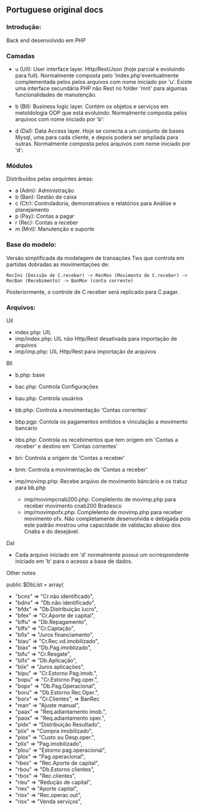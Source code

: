 ## Portuguese original docs

### Introdução:

Back end desenvolvido em PHP

### Camadas

 - u (Uil): User interface layer.
 Http/Rest/Json (hoje parcial e evoluindo para full). Normalmente composta pelo 'index.php'eventualmente complementada pelos pelos arquivos com nome iniciado por 'u'. Existe uma interface secundária PHP não Rest no folder 'mnt' para algumas funcionalidades de manutenção.
 
 - b (Bll): Business logic layer.
 Contém os objetos e serviços em metoldologia OOP que está evoluindo. Normalmente composta pelos arquivos com nome iniciado por 'b':

 - d (Dal): Data Access layer.
 Hoje se conecta a um conjunto de bases Mysql, uma para cada cliente, e depois poderá ser ampliada para outras. Normalmente composta pelos arquivos com nome iniciado por 'd':


### Módulos

Distribuídos pelas sequintes áreas:

 - a (Adm):  Administração
 - b (Ban): Gestão de caixa
 - c (Ctr): Controladoria, demonstrativos e relatórios para Análise e planejamento 
 - p (Pay): Contas a pagar
 - r (Rec): Contas a receber
 - m (Mnt): Manutenção e suporte


### Base do modelo:

Versão simplificada da modelagem de transações Tws que controla em partidas dobradas as movimentações de:

    RecIns (Emissão de C.receber) -> RecMov (Movimento de C.receber) -> RecBan (Recebimento) -> BanMov (conta corrente)

Posteriormente, o controle de C.receber será replicado para C.pagar. 


### Arquivos:

Uil

 - index.php: UIL
 - imp/index.php: UIL não Http/Rest desativada para importação de arquivos
 - imp/imp.php: UIL Http/Rest para importação de arquivos

Bll

 - b.php: base
 - bac.php: Controla Configurações
 - bau.php: Controla usuários
 - bb.php: Controla a movimentação 'Contas correntes'
 - bbp.pgp: Contola os pagamentos emitidos e vinculação a movimento bancário
 - bbs.php: Controla os recebimentos que tem origem em 'Contas a receber' e destino em 'Contas correntes'
 - bri: Controla a origem de 'Contas a receber'
 - brm: Controla a movimentação de 'Contas a receber'


 - imp/movimp.php: Recebe arquivo de movimento báncário e os tratuz para bb.php
    - imp/movimpcnab200.php: Complelento de movimp.php para receber movimento cnab200 Bradesco
    - imp/movimpofx.php: Complelento de movimp.php para receber movimento ofx. Não completamente desenvolvida e debigada pois este padrão mostrou uma capacidade de validação abaixo dos Cnabs e do desejável. 

Dal
 - Cada arquivo iniciado em 'd' normalmente possui um ocrrespondente iniciado em 'b' para o acesso a base de dados.

Other notes

public $DbList = array(
*  "bcnx" => "Cr.não identificado",
*  "bdnx" => "Db.não identificado",
*  "bfdx" => "Db.Distribuição lucro",
*  "bfex" => "Cr.Aporte de capital",
*  "bffu" => "Db.Repagamento",
*  "bffx" => "Cr.Captação",
*  "bfix" => "Juros financiamento",
*  "biau" => "Cr.Rec.vd.imobilizado",
*  "biax" => "Db.Pag.imoblizado",
*  "bifu" => "Cr.Resgate",
*  "bifx" => "Db.Aplicação",
*  "biix" => "Juros aplicações",
*  "bipu" => "Cr.Estorno Pag.imob.",
*  "bopu" => "Cr.Estorno Pag.oper.",
*  "bopx" => "Db.Pag.Operacional",
*  "boru" => "Db.Estorno Rec.Oper.",
*  "borx" => "Cr.Clientes",                  => BanRec
*  "man" => "Ajuste manual",
*  "paax" => "Req.adiantamento imob.",
*  "paox" => "Req.adiantamento oper.",
*  "pidx" => "Distribuição Resultado",
*  "piix" => "Compra imobilizado",
*  "piox" => "Custo ou Desp.oper.",
*  "plix" => "Pag.imobilizado",
*  "plou" => "Estorno pag.operacional",
*  "plox" => "Pag.operacional",
*  "rbex" => "Rec.Aporte de capital",
*  "rbou" => "Db.Estorno clientes",
*  "rbox" => "Rec.clientes",
*  "rieu" => "Redução de capital",
*  "riex" => "Aporte capital",
*  "riox" => "Rec.operac.out",
*  "risx" => "Venda serviços",